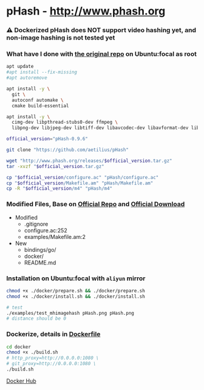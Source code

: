 # pHash - http://www.phash.org

### ⚠️ Dockerized pHash does NOT support video hashing yet, and non-image hashing is not tested yet

### What have I done with [the original repo](https://github.com/aetilius/pHash) on Ubuntu:focal as root
```bash
apt update
#apt install --fix-missing
#apt autoremove

apt install -y \
  git \
  autoconf automake \
  cmake build-essential

apt install -y \
  cimg-dev libpthread-stubs0-dev ffmpeg \
  libpng-dev libjpeg-dev libtiff-dev libavcodec-dev libavformat-dev libavutil-dev libswscale-dev libsndfile1-dev libsamplerate0-dev libmpg123-dev

official_version="pHash-0.9.6"

git clone "https://github.com/aetilius/pHash"

wget "http://www.phash.org/releases/$official_version.tar.gz"
tar -xvzf "$official_version.tar.gz"

cp "$official_version/configure.ac" "pHash/configure.ac"
cp "$official_version/Makefile.am" "pHash/Makefile.am"
cp -R "$official_version/m4" "pHash/m4"
```

### Modified Files, Base on [Official Repo](https://github.com/aetilius/pHash) and [Official Download](http://www.phash.org/releases/pHash-0.9.6.tar.gz)
- Modified
  - .gitignore
  - configure.ac:252
  - examples/Makefile.am:2
- New
  - bindings/go/
  - docker/
  - README.md

### Installation on Ubuntu:focal with `aliyun` mirror
```bash
chmod +x ./docker/prepare.sh && ./docker/prepare.sh
chmod +x ./docker/install.sh && ./docker/install.sh

# test
./examples/test_mhimagehash pHash.png pHash.png
# distance should be 0
```

### Dockerize, details in [Dockerfile](./docker/Dockerfile)
```bash
cd docker
chmod +x ./build.sh
# http_proxy=http://0.0.0.0:1080 \
# git_proxy=http://0.0.0.0:1080 \
./build.sh
```

[Docker Hub](https://hub.docker.com/r/allape/phash)
